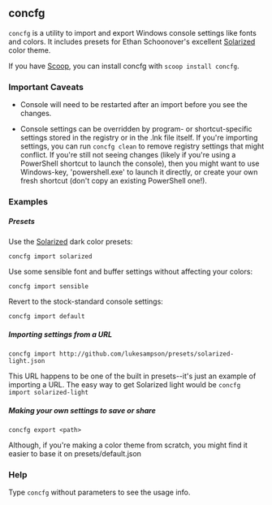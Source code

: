 ## concfg

`concfg` is a utility to import and export Windows console settings like fonts and colors. It includes presets for Ethan Schoonover's excellent [Solarized](http://ethanschoonover.com/solarized) color theme.

If you have [Scoop](http://scoop.sh), you can install concfg with `scoop install concfg`.

### Important Caveats
* Console will need to be restarted after an import before you see the changes.

* Console settings can be overridden by program- or shortcut-specific settings stored in the registry or in the .lnk file itself. If you're importing settings, you can run `concfg clean` to remove registry settings that might conflict. If you're still not seeing changes (likely if you're using a PowerShell shortcut to launch the console), then you might want to use Windows-key, 'powershell.exe' to launch it directly, or create your own fresh shortcut (don't copy an existing PowerShell one!).

### Examples

##### Presets
Use the [Solarized](http://ethanschoonover.com/solarized) dark color presets:
```
concfg import solarized
```

Use some sensible font and buffer settings without affecting your colors:
```
concfg import sensible
```

Revert to the stock-standard console settings:
```
concfg import default
```

##### Importing settings from a URL

```
concfg import http://github.com/lukesampson/presets/solarized-light.json

```
This URL happens to be one of the built in presets--it's just an example of importing a URL. The easy way to get Solarized light would be `concfg import solarized-light`

##### Making your own settings to save or share

```
concfg export <path>
```

Although, if you're making a color theme from scratch, you might find it easier to base it on presets/default.json

### Help

Type `concfg` without parameters to see the usage info.
